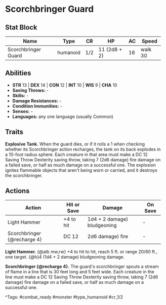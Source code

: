 # Scorchbringer Guard

## Stat Block

| Name | Type | CR | HP | AC | Speed |
|------|------|----|----|----|-------|
| Scorchbringer Guard | humanoid | 1/2 | 11 (2d8 + 2) | 16 | walk 30 |

## Abilities

- **STR** 13 | **DEX** 14 | **CON** 12 | **INT** 10 | **WIS** 9 | **CHA** 10
- **Saving Throws:** -  
- **Skills:** -  
- **Damage Resistances:** -  
- **Condition Immunities:** -  
- **Senses:** -  
- **Languages:** any one language (usually Common)

## Traits

**Explosive Tank.** When the guard dies, or if it rolls a 1 when checking whether its Scorchbringer action recharges, the tank on its back explodes in a 10-foot radius sphere. Each creature in that area must make a DC 12 Saving Throw Dexterity saving throw, taking 7 (2d6 damage) fire damage on a failed save, or half as much damage on a successful one. The explosion ignites flammable objects that aren't being worn or carried, and it destroys the scorchbringer.


## Actions

| Action | Hit or Save | Damage | On Save |
|--------|--------------|--------|----------|
| Light Hammer | +4 to hit | 1d4 + 2 damage) bludgeoning | - |
| Scorchbringer {@recharge 4} | DC 12 | 2d6 damage) fire | - |

**Light Hammer.** {@atk mw,rw} +4 to hit to hit, reach 5 ft. or range 20/60 ft., one target. {@h}4 (1d4 + 2 damage) bludgeoning damage.

**Scorchbringer {@recharge 4}.** The guard's scorchbringer spouts a stream of flame in a line that is 30 feet long and 5 feet wide. Each creature in the line must make a DC 12 Saving Throw Dexterity saving throw, taking 7 (2d6 damage) fire damage on a failed save, or half as much damage on a successful one.


^Tags: #combat_ready #monster #type_humanoid #cr_1/2